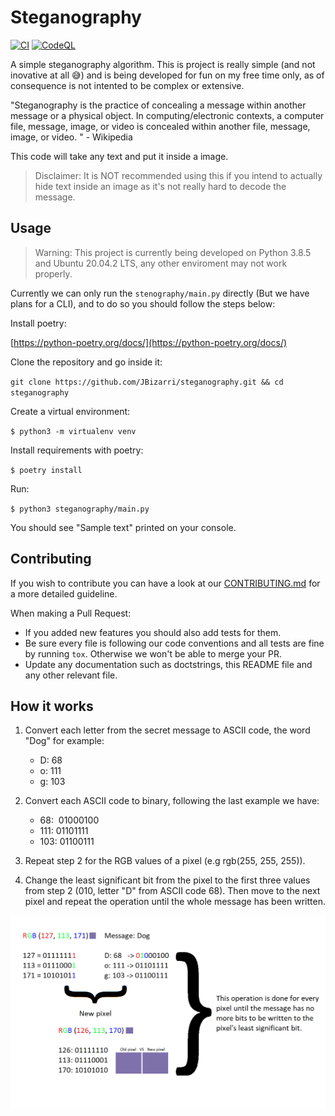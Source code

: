 # Steganography
[![CI](https://github.com/JBizarri/steganography/actions/workflows/on_push_and_pull_request.yaml/badge.svg?branch=master)](https://github.com/JBizarri/steganography/actions/workflows/on_push_and_pull_request.yaml) [![CodeQL](https://github.com/JBizarri/steganography/actions/workflows/codeql-analysis.yml/badge.svg?branch=master)](https://github.com/JBizarri/steganography/actions/workflows/codeql-analysis.yml)

A simple steganography algorithm. This is project is really simple (and not inovative at all 😅) and is being developed for fun on my free time only, as of consequence is not intented to be complex or extensive.

"Steganography is the practice of concealing a message within another message or a physical object. In computing/electronic contexts, a computer file, message, image, or video is concealed within another file, message, image, or video. " - Wikipedia

This code will take any text and put it inside a image.

>Disclaimer: It is NOT recommended using this if you intend to actually hide text inside an image as it's not really hard to decode the message.

## Usage

>Warning: This project is currently being developed on Python 3.8.5 and Ubuntu 20.04.2 LTS, any other enviroment may not work properly.

Currently we can only run the `stenography/main.py` directly (But we have plans for a CLI), and to do so you should follow the steps below:

Install poetry:

[https://python-poetry.org/docs/](https://python-poetry.org/docs/)

Clone the repository and go inside it:

`git clone https://github.com/JBizarri/steganography.git && cd steganography`

Create a virtual environment:

`$ python3 -m virtualenv venv`

Install requirements with poetry:

`$ poetry install`

Run:

`$ python3 steganography/main.py`

You should see "Sample text" printed on your console.

## Contributing

If you wish to contribute you can have a look at our [CONTRIBUTING.md](CONTRIBUTING.md) for a more detailed guideline.

When making a Pull Request:

- If you added new features you should also add tests for them.
- Be sure every file is following our code conventions and all tests are fine by running `tox`. Otherwise we won't be able to merge your PR.
- Update any documentation such as doctstrings, this README file and any other relevant file.

## How it works

1. Convert each letter from the secret message to ASCII code, the word "Dog" for example:

    - D: 68
    - o: 111
    - g: 103

2. Convert each ASCII code to binary, following the last example we have:

    - 68: &nbsp;01000100
    - 111: 01101111
    - 103: 01100111

3. Repeat step 2 for the RGB values of a pixel (e.g rgb(255, 255, 255)).

4. Change the least significant bit from the pixel to the first three values from step 2 (010, letter "D" from ASCII code 68). Then move to the next pixel and repeat the operation until the whole message has been written.

![Steganography Process](./docs/resources/steganography.png)
